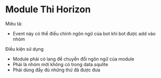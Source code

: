 # Module Thi Horizon

Miêu tả:
- Event này có thể điều chỉnh ngôn ngữ của bot khi bot được add vào nhóm
 
Điều kiện sử dụng
- Module phải có lang để chuyển đổi ngôn ngữ của module
- Phải là nhóm mới không có trong data.squlite
- Phải dùng đầy đủ những thứ đã được đưa
